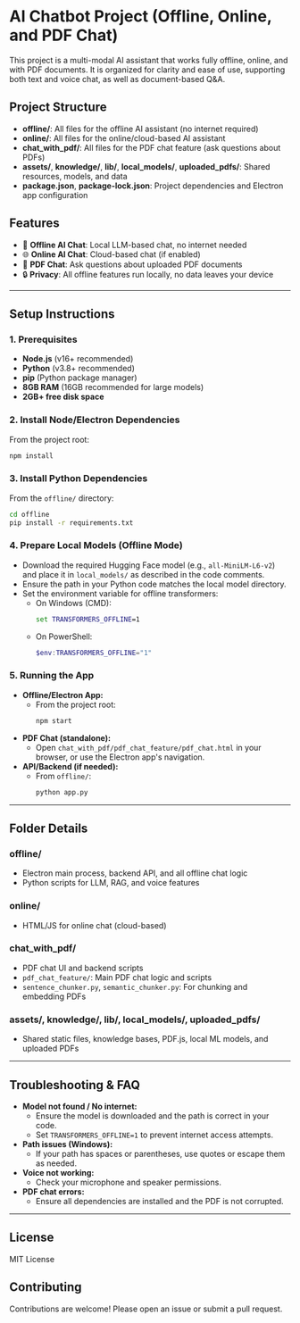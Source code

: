 # AI Chatbot Project (Offline, Online, and PDF Chat)

This project is a multi-modal AI assistant that works fully offline, online, and with PDF documents. It is organized for clarity and ease of use, supporting both text and voice chat, as well as document-based Q&A.

## Project Structure

- **offline/**: All files for the offline AI assistant (no internet required)
- **online/**: All files for the online/cloud-based AI assistant
- **chat_with_pdf/**: All files for the PDF chat feature (ask questions about PDFs)
- **assets/**, **knowledge/**, **lib/**, **local_models/**, **uploaded_pdfs/**: Shared resources, models, and data
- **package.json**, **package-lock.json**: Project dependencies and Electron app configuration

## Features

- 🧠 **Offline AI Chat**: Local LLM-based chat, no internet needed
- 🌐 **Online AI Chat**: Cloud-based chat (if enabled)
- 📄 **PDF Chat**: Ask questions about uploaded PDF documents
- 🔒 **Privacy**: All offline features run locally, no data leaves your device

---

## Setup Instructions

### 1. Prerequisites
- **Node.js** (v16+ recommended)
- **Python** (v3.8+ recommended)
- **pip** (Python package manager)
- **8GB RAM** (16GB recommended for large models)
- **2GB+ free disk space**

### 2. Install Node/Electron Dependencies
From the project root:
```bash
npm install
```

### 3. Install Python Dependencies
From the `offline/` directory:
```bash
cd offline
pip install -r requirements.txt
```

### 4. Prepare Local Models (Offline Mode)
- Download the required Hugging Face model (e.g., `all-MiniLM-L6-v2`) and place it in `local_models/` as described in the code comments.
- Ensure the path in your Python code matches the local model directory.
- Set the environment variable for offline transformers:
  - On Windows (CMD):
    ```cmd
    set TRANSFORMERS_OFFLINE=1
    ```
  - On PowerShell:
    ```powershell
    $env:TRANSFORMERS_OFFLINE="1"
    ```

### 5. Running the App
- **Offline/Electron App:**
  - From the project root:
    ```bash
    npm start
    ```
- **PDF Chat (standalone):**
  - Open `chat_with_pdf/pdf_chat_feature/pdf_chat.html` in your browser, or use the Electron app's navigation.
- **API/Backend (if needed):**
  - From `offline/`:
    ```bash
    python app.py
    ```

---

## Folder Details

### offline/
- Electron main process, backend API, and all offline chat logic
- Python scripts for LLM, RAG, and voice features

### online/
- HTML/JS for online chat (cloud-based)

### chat_with_pdf/
- PDF chat UI and backend scripts
- `pdf_chat_feature/`: Main PDF chat logic and scripts
- `sentence_chunker.py`, `semantic_chunker.py`: For chunking and embedding PDFs

### assets/, knowledge/, lib/, local_models/, uploaded_pdfs/
- Shared static files, knowledge bases, PDF.js, local ML models, and uploaded PDFs

---

## Troubleshooting & FAQ

- **Model not found / No internet:**
  - Ensure the model is downloaded and the path is correct in your code.
  - Set `TRANSFORMERS_OFFLINE=1` to prevent internet access attempts.
- **Path issues (Windows):**
  - If your path has spaces or parentheses, use quotes or escape them as needed.
- **Voice not working:**
  - Check your microphone and speaker permissions.
- **PDF chat errors:**
  - Ensure all dependencies are installed and the PDF is not corrupted.

---

## License
MIT License

## Contributing
Contributions are welcome! Please open an issue or submit a pull request. 